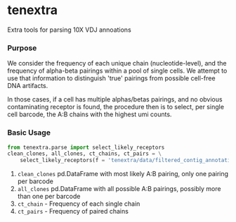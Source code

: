 # tenextra

Extra tools for parsing 10X VDJ annoations 

### Purpose

We consider the frequency of each unique chain (nucleotide-level), and 
the frequency of alpha-beta pairings within a pool of single cells.
We attempt to use that information to distinguish 'true' pairings from 
possible cell-free DNA artifacts. 

In those cases, if a cell has multiple alphas/betas pairings,
and no obvious contaminating receptor is found, the procedure 
then is to select, per single cell barcode, the A:B chains 
with the highest umi counts. 

### Basic Usage 

```python
from tenextra.parse import select_likely_receptors
clean_clones, all_clones, ct_chains, ct_pairs = \
    select_likely_receptors(f = 'tenextra/data/filtered_contig_annotations_test.csv', threshold_chains = 10)
```

1. `clean_clones` pd.DataFrame with most likely A:B pairing, only one pairing per barcode
2. `all_clones` pd.DataFrame with all possible A:B pairings, possibly more than one per barcode
3. `ct_chain` - Frequency of each single chain
4. `ct_pairs` - Frequency of paired chains 



